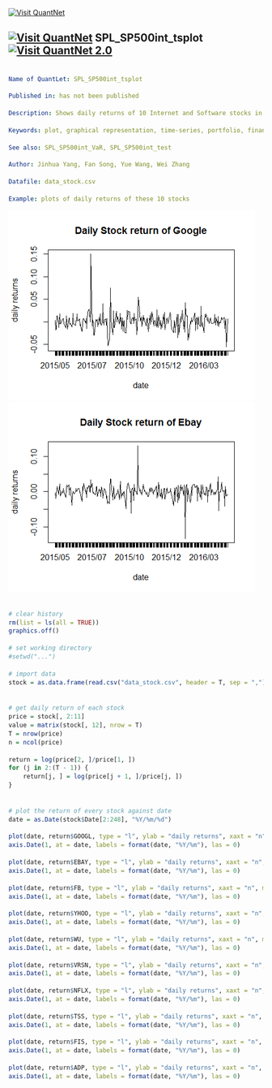 
[<img src="https://github.com/QuantLet/Styleguide-and-FAQ/blob/master/pictures/banner.png" width="880" alt="Visit QuantNet">](http://quantlet.de/index.php?p=info)

## [<img src="https://github.com/QuantLet/Styleguide-and-Validation-procedure/blob/master/pictures/qloqo.png" alt="Visit QuantNet">](http://quantlet.de/) **SPL_SP500int_tsplot** [<img src="https://github.com/QuantLet/Styleguide-and-Validation-procedure/blob/master/pictures/QN2.png" width="60" alt="Visit QuantNet 2.0">](http://quantlet.de/d3/ia)

```yaml

Name of QuantLet: SPL_SP500int_tsplot

Published in: has not been published

Description: Shows daily returns of 10 Internet and Software stocks in S&P500 from 2015/05/01 to 2016/04/25.

Keywords: plot, graphical representation, time-series, portfolio, financial, returns

See also: SPL_SP500int_VaR, SPL_SP500int_test

Author: Jinhua Yang, Fan Song, Yue Wang, Wei Zhang

Datafile: data_stock.csv

Example: plots of daily returns of these 10 stocks

```

![Picture1](Google.png) 
![Picture1](ebay.png) 

```r

# clear history
rm(list = ls(all = TRUE))
graphics.off()

# set working directory
#setwd("...")

# import data
stock = as.data.frame(read.csv("data_stock.csv", header = T, sep = ","))


# get daily return of each stock
price = stock[, 2:11]
value = matrix(stock[, 12], nrow = T)
T = nrow(price)
n = ncol(price)

return = log(price[2, ]/price[1, ])
for (j in 2:(T - 1)) {
    return[j, ] = log(price[j + 1, ]/price[j, ])
}


# plot the return of every stock against date
date = as.Date(stock$Date[2:248], "%Y/%m/%d")

plot(date, return$GOOGL, type = "l", ylab = "daily returns", xaxt = "n", main = "Daily Stock return of Google")
axis.Date(1, at = date, labels = format(date, "%Y/%m"), las = 0)

plot(date, return$EBAY, type = "l", ylab = "daily returns", xaxt = "n", main = "Daily Stock return of Ebay")
axis.Date(1, at = date, labels = format(date, "%Y/%m"), las = 0)

plot(date, return$FB, type = "l", ylab = "daily returns", xaxt = "n", main = "Daily Stock return of Facebook")
axis.Date(1, at = date, labels = format(date, "%Y/%m"), las = 0)

plot(date, return$YHOO, type = "l", ylab = "daily returns", xaxt = "n", main = "Daily Stock return of Yahoo")
axis.Date(1, at = date, labels = format(date, "%Y/%m"), las = 0)

plot(date, return$WU, type = "l", ylab = "daily returns", xaxt = "n", main = "Daily Stock return of Wester Union")
axis.Date(1, at = date, labels = format(date, "%Y/%m"), las = 0)

plot(date, return$VRSN, type = "l", ylab = "daily returns", xaxt = "n", main = "Daily Stock return of Verisign Inc.")
axis.Date(1, at = date, labels = format(date, "%Y/%m"), las = 0)

plot(date, return$NFLX, type = "l", ylab = "daily returns", xaxt = "n", main = "Daily Stock return of Netflix Inc.")
axis.Date(1, at = date, labels = format(date, "%Y/%m"), las = 0)

plot(date, return$TSS, type = "l", ylab = "daily returns", xaxt = "n", main = "Daily Stock return of Total System Service")
axis.Date(1, at = date, labels = format(date, "%Y/%m"), las = 0)

plot(date, return$FIS, type = "l", ylab = "daily returns", xaxt = "n", main = "Daily Stock return of Fidelity National Information Services")
axis.Date(1, at = date, labels = format(date, "%Y/%m"), las = 0)

plot(date, return$ADP, type = "l", ylab = "daily returns", xaxt = "n", main = "Daily Stock return of Automatic Data Processing")
axis.Date(1, at = date, labels = format(date, "%Y/%m"), las = 0)

```

